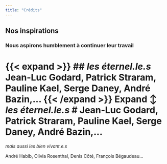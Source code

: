 ```yaml
---
title: "Crédits"
---
```


## Nos inspirations

### Nous aspirons humblement à continuer leur travail



# {{< expand >}} ## *les éternel.le.s* Jean-Luc Godard, Patrick Straram, Pauline Kael, Serge Daney, André Bazin,... {{< /expand >}} Expand ↕ *les éternel.le.s* # Jean-Luc Godard, Patrick Straram, Pauline Kael, Serge Daney, André Bazin,... 





*mais aussi les bien vivant.e.s* 

André Habib, Olivia Rosenthal, Denis Côté, François Bégaudeau...
